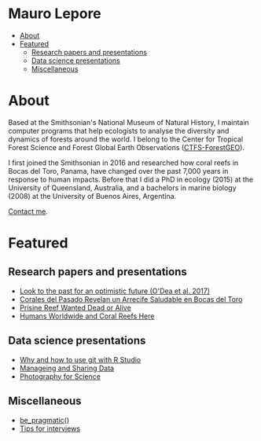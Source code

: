 Mauro Lepore
================

-   [About](#about)
-   [Featured](#featured)
    -   [Research papers and presentations](#research-papers-and-presentations)
    -   [Data science presentations](#data-science-presentations)
    -   [Miscellaneous](#miscellaneous)

About
=====

Based at the Smithsonian's National Museum of Natural History, I maintain computer programs that help ecologists to analyse the diversity and dynamics of forests around the world. I belong to the Center for Tropical Forest Science and Forest Global Earth Observations ([CTFS-ForestGEO](http://www.forestgeo.si.edu/)).

I first joined the Smithsonian in 2016 and researched how coral reefs in Bocas del Toro, Panama, have changed over the past 7,000 years in response to human impacts. Before that I did a PhD in ecology (2015) at the University of Queensland, Australia, and a bachelors in marine biology (2008) at the University of Buenos Aires, Argentina.

[Contact me](https://github.com/maurolepore).

Featured
========

Research papers and presentations
---------------------------------

-   [Look to the past for an optimistic future (O'Dea et al. 2017)](https://goo.gl/U3aBC2)
-   [Corales del Pasado Revelan un Arrecife Saludable en Bocas del Toro](https://twitter.com/mauro_lepore/status/837833843692474368)
-   [Prisine Reef Wanted Dead or Alive](https://www.youtube.com/watch?v=MM29AB-52HY)
-   [Humans Worldwide and Coral Reefs Here](http://rpubs.com/maurolepore/gbay)

Data science presentations
--------------------------

-   [Why and how to use git with R Studio](http://rpubs.com/maurolepore/git)
-   [Manageing and Sharing Data](http://rpubs.com/maurolepore/share)
-   [Photography for Science](http://rpubs.com/maurolepore/photo4science)

Miscellaneous
-------------

-   [be\_pragmatic()](https://bookdown.org/maurolepore/pragmatic)
-   [Tips for interviews](https://bookdown.org/maurolepore/interview)
